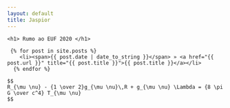 ```yaml
---
layout: default
title: Jaspior
---
```


<div class="blurb">
	
	
	<h1> Rumo ao EUF 2020 </h1>
	
	 {% for post in site.posts %}
	    <li><span>{{ post.date | date_to_string }}</span> » <a href="{{ post.url }}" title="{{ post.title }}">{{ post.title }}</a></li>
	  {% endfor %}

	$$
	R_{\mu \nu} - {1 \over 2}g_{\mu \nu}\,R + g_{\mu \nu} \Lambda = {8 \pi G \over c^4} T_{\mu \nu} 
	$$
</div><!-- /.blurb -->
